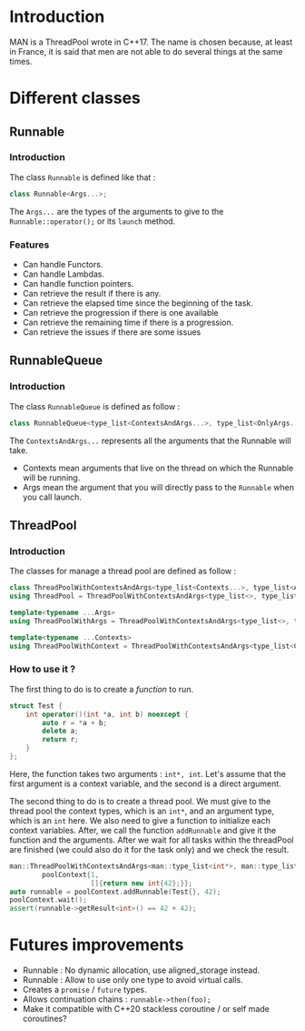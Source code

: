 # Introduction
MAN is a ThreadPool wrote in C++17. The name is chosen because, at least in France, it is said that men are not able to do several things at the same times.

# Different classes
## Runnable
### Introduction
The class `Runnable` is defined like that :

```C++
class Runnable<Args...>;
```

The `Args...` are the types of the arguments to give to the `Runnable::operator();` or its `launch` method.

### Features
* Can handle Functors.
* Can handle Lambdas.
* Can handle function pointers.
* Can retrieve the result if there is any.
* Can retrieve the elapsed time since the beginning of the task.
* Can retrieve the progression if there is one available
* Can retrieve the remaining time if there is a progression.
* Can retrieve the issues if there are some issues

## RunnableQueue
### Introduction
The class `RunnableQueue` is defined as follow :

```C++
class RunnableQueue<type_list<ContextsAndArgs...>, type_list<OnlyArgs...>>;
```

The `ContextsAndArgs...` represents all the arguments that the Runnable will take.

* Contexts mean arguments that live on the thread on which the Runnable will be running.
* Args mean the argument that you will directly pass to the `Runnable` when you call launch.

## ThreadPool
### Introduction
The classes for manage a thread pool are defined as follow :

```C++
class ThreadPoolWithContextsAndArgs<type_list<Contexts...>, type_list<Args...>>;
using ThreadPool = ThreadPoolWithContextsAndArgs<type_list<>, type_list<>>;

template<typename ...Args>
using ThreadPoolWithArgs = ThreadPoolWithContextsAndArgs<type_list<>, type_list<Args...>>;

template<typename ...Contexts>
using ThreadPoolWithContext = ThreadPoolWithContextsAndArgs<type_list<Contexts...>, type_list<>>;
```

### How to use it ?
The first thing to do is to create a _function_ to run.

```C++
struct Test {
    int operator()(int *a, int b) noexcept {
        auto r = *a + b;
        delete a;
        return r;
    }
};
```

Here, the function takes two arguments : `int*, int`. Let's assume that
the first argument is a context variable, and the second is a direct argument.

The second thing to do is to create a thread pool. We must give to the thread pool the
context types, which is an `int*`, and an argument type, which is an `int` here.
We also need to give a function to initialize each context variables.
After, we call the function `addRunnable` and give it the function and the arguments.
After we wait for all tasks within the threadPool are finished (we could also do it for
the task only) and we check the result.

```C++
man::ThreadPoolWithContextsAndArgs<man::type_list<int*>, man::type_list<int>>
        poolContext{1,
                    []{return new int{42};}};
auto runnable = poolContext.addRunnable(Test{}, 42);
poolContext.wait();
assert(runnable->getResult<int>() == 42 + 42);
```

# Futures improvements
* Runnable : No dynamic allocation, use aligned_storage instead.
* Runnable : Allow to use only one type to avoid virtual calls.
* Creates a `promise` / `future` types.
* Allows continuation chains : `runnable->then(foo);`
* Make it compatible with C++20 stackless coroutine / or self made coroutines?
